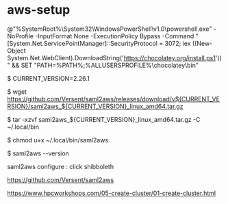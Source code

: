 # aws-setup


@"%SystemRoot%\System32\WindowsPowerShell\v1.0\powershell.exe" -NoProfile -InputFormat None -ExecutionPolicy Bypass -Command " [System.Net.ServicePointManager]::SecurityProtocol = 3072; iex ((New-Object System.Net.WebClient).DownloadString('https://chocolatey.org/install.ps1'))" && SET "PATH=%PATH%;%ALLUSERSPROFILE%\chocolatey\bin"


$ CURRENT_VERSION=2.26.1

$ wget https://github.com/Versent/saml2aws/releases/download/v${CURRENT_VERSION}/saml2aws_${CURRENT_VERSION}_linux_amd64.tar.gz

$ tar -xzvf saml2aws_${CURRENT_VERSION}_linux_amd64.tar.gz -C ~/.local/bin

$ chmod u+x ~/.local/bin/saml2aws

$ saml2aws --version

saml2aws configure : click shibboleth

https://github.com/Versent/saml2aws


https://www.hpcworkshops.com/05-create-cluster/01-create-cluster.html
